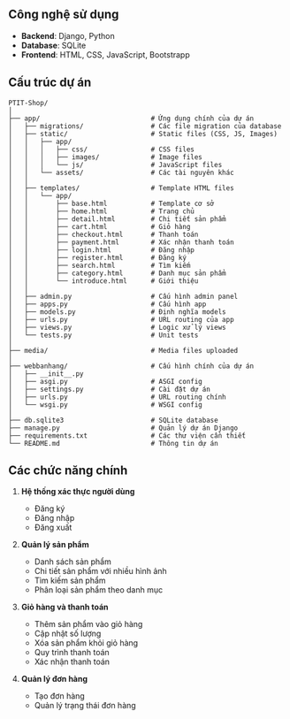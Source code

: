 ## Công nghệ sử dụng

- **Backend**: Django, Python
- **Database**: SQLite
- **Frontend**: HTML, CSS, JavaScript, Bootstrapp

## Cấu trúc dự án

```
PTIT-Shop/
│
├── app/                            # Ứng dụng chính của dự án
│   ├── migrations/                 # Các file migration của database
│   ├── static/                     # Static files (CSS, JS, Images)
│   │   ├── app/
│   │   │   ├── css/                # CSS files
│   │   │   ├── images/             # Image files
│   │   │   └── js/                 # JavaScript files
│   │   └── assets/                 # Các tài nguyên khác
│   │
│   ├── templates/                  # Template HTML files
│   │   └── app/
│   │       ├── base.html           # Template cơ sở
│   │       ├── home.html           # Trang chủ
│   │       ├── detail.html         # Chi tiết sản phẩm
│   │       ├── cart.html           # Giỏ hàng
│   │       ├── checkout.html       # Thanh toán
│   │       ├── payment.html        # Xác nhận thanh toán
│   │       ├── login.html          # Đăng nhập
│   │       ├── register.html       # Đăng ký
│   │       ├── search.html         # Tìm kiếm
│   │       ├── category.html       # Danh mục sản phẩm
│   │       └── introduce.html      # Giới thiệu
│   │
│   ├── admin.py                    # Cấu hình admin panel
│   ├── apps.py                     # Cấu hình app
│   ├── models.py                   # Định nghĩa models
│   ├── urls.py                     # URL routing của app
│   ├── views.py                    # Logic xử lý views
│   └── tests.py                    # Unit tests
│
├── media/                          # Media files uploaded
│
├── webbanhang/                     # Cấu hình chính của dự án
│   ├── __init__.py
│   ├── asgi.py                     # ASGI config
│   ├── settings.py                 # Cài đặt dự án
│   ├── urls.py                     # URL routing chính
│   └── wsgi.py                     # WSGI config
│
├── db.sqlite3                      # SQLite database
├── manage.py                       # Quản lý dự án Django
├── requirements.txt                # Các thư viện cần thiết
└── README.md                       # Thông tin dự án
```

## Các chức năng chính

1. **Hệ thống xác thực người dùng**
   - Đăng ký
   - Đăng nhập
   - Đăng xuất

2. **Quản lý sản phẩm**
   - Danh sách sản phẩm
   - Chi tiết sản phẩm với nhiều hình ảnh
   - Tìm kiếm sản phẩm
   - Phân loại sản phẩm theo danh mục

3. **Giỏ hàng và thanh toán**
   - Thêm sản phẩm vào giỏ hàng
   - Cập nhật số lượng
   - Xóa sản phẩm khỏi giỏ hàng
   - Quy trình thanh toán
   - Xác nhận thanh toán

4. **Quản lý đơn hàng**
   - Tạo đơn hàng
   - Quản lý trạng thái đơn hàng
